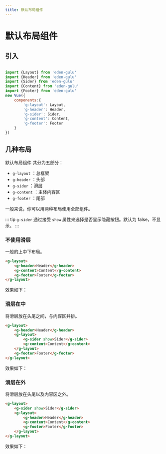 ```yaml
---
title: 默认布局组件
---
```


# 默认布局组件

## 引入

```js

import {Layout} from 'eden-gulu'
import {Header} from 'eden-gulu'
import {Sider} from 'eden-gulu'
import {Content} from 'eden-gulu'
import {Footer} from 'eden-gulu'
new Vue({
    components:{
        'g-layout': Layout,
        'g-header': Header,
        'g-sider': Sider,
        'g-content': Content,
        'g-footer': Footer
    }
})
```

## 几种布局

默认布局组件 共分为五部分：

- `g-layout` ：总框架
- `g-header` ：头部
- `g-sider` ：滑层
- `g-content` ：主体内容区
- `g-footer` ：尾部

一般来说，你可以用两种布局使用全部组件。

::: tip
`g-sider` 通过接受 `show` 属性来选择是否显示隐藏按钮。默认为 false，不显示。
:::

### 不使用滑层

一般的上中下布局。

```html
<g-layout>
    <g-header>Header</g-header>
    <g-content>Content</g-content>
    <g-footer>Footer</g-footer>
</g-layout>
```

效果如下：

<layout-demo-nosider></layout-demo-nosider>



### 滑层在中

将滑层放在头尾之间，与内容区并排。

```html
<g-layout>
    <g-header>Header</g-header>
    <g-layout>
        <g-sider show>Sider</g-sider>
        <g-content>Content</g-content>
    </g-layout>
    <g-footer>Footer</g-footer>
</g-layout>

```

效果如下：

<layout-demo-insider></layout-demo-insider>

### 滑层在外

将滑层放在头尾以及内容区之外。

```html
<g-layout>
    <g-sider show>Sider</g-sider>
    <g-layout>
        <g-header>Header</g-header>
        <g-content>Content</g-content>
        <g-footer>Footer</g-footer>
    </g-layout>
</g-layout>
```

效果如下：

<layout-demo-outsider></layout-demo-outsider>

